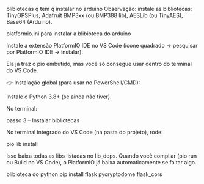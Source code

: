 blibiotecas q tem q instalar no arduino Observação: instale as bibliotecas: TinyGPSPlus, Adafruit BMP3xx (ou BMP388 lib), AESLib (ou TinyAES), Base64 (Arduino).

platformio.ini para instalar a blibioteca do arduino 

Instale a extensão PlatformIO IDE no VS Code (ícone quadrado → pesquisar por PlatformIO IDE → instalar).

Ela já traz o pio embutido, mas você só consegue usar dentro do terminal do VS Code.

👉 Instalação global (para usar no PowerShell/CMD):

Instale o Python 3.8+ (se ainda não tiver).

No terminal:

passo 3 – Instalar bibliotecas

No terminal integrado do VS Code (na pasta do projeto), rode:

pio lib install


Isso baixa todas as libs listadas no lib_deps.
Quando você compilar (pio run ou Build no VS Code), o PlatformIO já baixa automaticamente se faltar algo.


blibioteca do python pip install flask pycryptodome flask_cors
